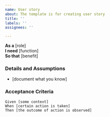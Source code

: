 ```yaml
---
name: User story
about: The template is for creating user story
title: ''
labels: ''
assignees: ''

---
```


**As a** [role]  
**I need** [function]  
**So that** [benefit]  
      
### Details and Assumptions
* [document what you know]      

### Acceptance Criteria     
``` gherkin 
Given [some context]
When [certain action is taken]
Then [the outcome of action is observed]
```
